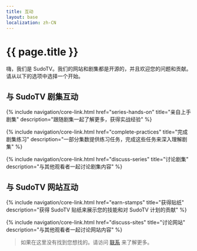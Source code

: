 ```yaml
---
title: 互动
layout: base
localization: zh-CN
---
```


# {{ page.title }}

嗨，我们是 SudoTV。我们的网站和剧集都是开源的，并且欢迎您的问题和贡献。请从以下的选项中选择一个开始。

## 与 SudoTV 剧集互动

{% include navigation/core-link.html
    href="series-hands-on"
    title="亲自上手剧集"
    description="跟随剧集一起了解更多，获得实战经验"
%}

{% include navigation/core-link.html
    href="complete-practices"
    title="完成剧集练习"
    description="一部分集数提供练习任务，完成这些任务来深入理解剧集"
%}

{% include navigation/core-link.html
    href="discuss-series"
    title="讨论剧集"
    description="与其他观看者一起讨论剧集内容"
%}

## 与 SudoTV 网站互动

{% include navigation/core-link.html
    href="earn-stamps"
    title="获得贴纸"
    description="获得 SudoTV 贴纸来展示您的技能和对 SudoTV 计划的贡献"
%}

{% include navigation/core-link.html
    href="discuss-sites"
    title="讨论网站"
    description="与其他观看者一起讨论网站内容"
%}

> 如果在这里没有找到您想找的。请访问 [联系](https://sudo.tv/contact) 来了解更多。
